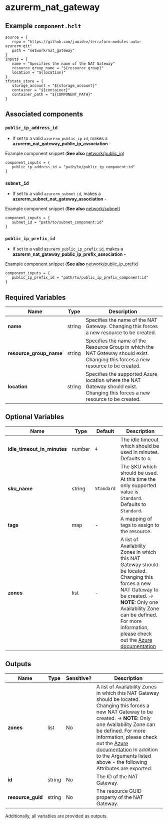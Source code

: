 # azurerm_nat_gateway



## Example `component.hclt`

```hcl
source = {
   repo = "https://github.com/jumidev/terraform-modules-auto-azurerm.git"   
   path = "network/nat_gateway"   
}
inputs = {
   name = "Specifies the name of the NAT Gateway"   
   resource_group_name = "${resource_group}"   
   location = "${location}"   
}
tfstate_store = {
   storage_account = "${storage_account}"   
   container = "${container}"   
   container_path = "${COMPONENT_PATH}"   
}
```
## Associated components


### `public_ip_address_id` 

- If set to a valid `azurerm_public_ip` `id`, makes a **azurerm_nat_gateway_public_ip_association** - 

Example component snippet (**See also** [network/public_ip](https://github.com/jumidev/terraform-modules-auto-azurerm/tree/master/network/public_ip))

```hcl
component_inputs = {
   public_ip_address_id = "path/to/public_ip_component:id"
}
```

### `subnet_id` 

- If set to a valid `azurerm_subnet` `id`, makes a **azurerm_subnet_nat_gateway_association** - 

Example component snippet (**See also** [network/subnet](https://github.com/jumidev/terraform-modules-auto-azurerm/tree/master/network/subnet))

```hcl
component_inputs = {
   subnet_id = "path/to/subnet_component:id"
}
```

### `public_ip_prefix_id` 

- If set to a valid `azurerm_public_ip_prefix` `id`, makes a **azurerm_nat_gateway_public_ip_prefix_association** - 

Example component snippet (**See also** [network/public_ip_prefix](https://github.com/jumidev/terraform-modules-auto-azurerm/tree/master/network/public_ip_prefix))

```hcl
component_inputs = {
   public_ip_prefix_id = "path/to/public_ip_prefix_component:id"
}
```


## Required Variables

| Name | Type |  Description |
| ---- | --------- |  ----------- |
| **name** | string |  Specifies the name of the NAT Gateway. Changing this forces a new resource to be created. | 
| **resource_group_name** | string |  Specifies the name of the Resource Group in which the NAT Gateway should exist. Changing this forces a new resource to be created. | 
| **location** | string |  Specifies the supported Azure location where the NAT Gateway should exist. Changing this forces a new resource to be created. | 

## Optional Variables

| Name | Type |  Default  |  Description |
| ---- | --------- |  ----------- | ----------- |
| **idle_timeout_in_minutes** | number |  `4`  |  The idle timeout which should be used in minutes. Defaults to `4`. | 
| **sku_name** | string |  `Standard`  |  The SKU which should be used. At this time the only supported value is `Standard`. Defaults to `Standard`. | 
| **tags** | map |  -  |  A mapping of tags to assign to the resource. | 
| **zones** | list |  -  |  A list of Availability Zones in which this NAT Gateway should be located. Changing this forces a new NAT Gateway to be created. -> **NOTE:** Only one Availability Zone can be defined. For more information, please check out the [Azure documentation](https://learn.microsoft.com/en-us/azure/nat-gateway/nat-overview#availability-zones) | 



## Outputs

| Name | Type | Sensitive? | Description |
| ---- | ---- | --------- | --------- |
| **zones** | list | No  | A list of Availability Zones in which this NAT Gateway should be located. Changing this forces a new NAT Gateway to be created. -> **NOTE:** Only one Availability Zone can be defined. For more information, please check out the [Azure documentation](https://learn.microsoft.com/en-us/azure/nat-gateway/nat-overview#availability-zones) In addition to the Arguments listed above - the following Attributes are exported: | 
| **id** | string | No  | The ID of the NAT Gateway. | 
| **resource_guid** | string | No  | The resource GUID property of the NAT Gateway. | 

Additionally, all variables are provided as outputs.
